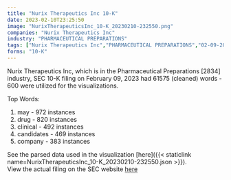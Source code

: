 ```yaml
---
title: "Nurix Therapeutics Inc 10-K"
date: 2023-02-10T23:25:50
image: "NurixTherapeuticsInc_10-K_20230210-232550.png"
companies: "Nurix Therapeutics Inc"
industry: "PHARMACEUTICAL PREPARATIONS"
tags: ["Nurix Therapeutics Inc","PHARMACEUTICAL PREPARATIONS","02-09-2023","10-K"]
forms: "10-K"
---
```

Nurix Therapeutics Inc, which is in the Pharmaceutical Preparations [2834] industry, SEC 10-K filing on February 09, 2023 had 61575 (cleaned) words - 600 were utilized for the visualizations.

Top Words:
1. may - 972 instances
2. drug - 820 instances
3. clinical - 492 instances
4. candidates - 469 instances
5. company - 383 instances


See the parsed data used in the visualization [here]({{< staticlink name=NurixTherapeuticsInc_10-K_20230210-232550.json >}}).  
View the actual filing on the SEC website [here](https://www.sec.gov/Archives/edgar/data/1549595/0001549595-23-000021.txt)